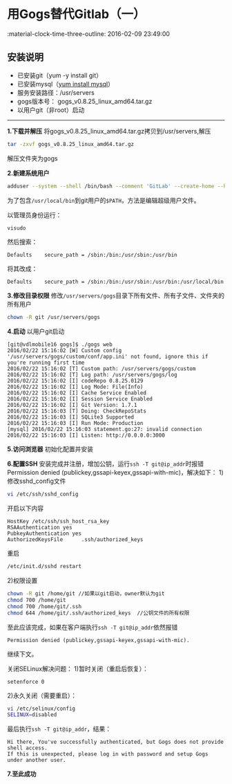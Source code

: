 # 用Gogs替代Gitlab（一）

:material-clock-time-three-outline: 2016-02-09 23:49:00

## 安装说明
- 已安装git（yum -y install git）
- 已安装mysql（[yum install mysql][1]）
- 服务安装路径：/usr/servers
- gogs版本号： gogs_v0.8.25_linux_amd64.tar.gz
- 以用户git（非root）启动

---

**1.下载并解压**
将gogs_v0.8.25_linux_amd64.tar.gz拷贝到/usr/servers,解压
```bash
tar -zxvf gogs_v0.8.25_linux_amd64.tar.gz
```
解压文件夹为gogs

**2.新建系统用户**
```bash
adduser --system --shell /bin/bash --comment 'GitLab' --create-home --home-dir /home/git/ git
```
为了包含`/usr/local/bin`到git用户的`$PATH`，方法是编辑超级用户文件。

以管理员身份运行：
```bash
visudo
```
然后搜索：
```
Defaults    secure_path = /sbin:/bin:/usr/sbin:/usr/bin
```
将其改成：
```
Defaults    secure_path = /sbin:/bin:/usr/sbin:/usr/bin:/usr/local/bin
```

**3.修改目录权限**
修改`/usr/servers/gogs`目录下所有文件、所有子文件、文件夹的所有用户
```bash
chown -R git /usr/servers/gogs
```

**4.启动**
以用户git启动
```
[git@vdlmobile16 gogs]$ ./gogs web
2016/02/22 15:16:02 [W] Custom config '/usr/servers/gogs/custom/conf/app.ini' not found, ignore this if you're running first time
2016/02/22 15:16:02 [T] Custom path: /usr/servers/gogs/custom
2016/02/22 15:16:02 [T] Log path: /usr/servers/gogs/log
2016/02/22 15:16:02 [I] codeRepo 0.8.25.0129
2016/02/22 15:16:02 [I] Log Mode: File(Info)
2016/02/22 15:16:02 [I] Cache Service Enabled
2016/02/22 15:16:02 [I] Session Service Enabled
2016/02/22 15:16:02 [I] Git Version: 1.7.1
2016/02/22 15:16:03 [T] Doing: CheckRepoStats
2016/02/22 15:16:03 [I] SQLite3 Supported
2016/02/22 15:16:03 [I] Run Mode: Production
[mysql] 2016/02/22 15:16:03 statement.go:27: invalid connection
2016/02/22 15:16:03 [I] Listen: http://0.0.0.0:3000
```

**5.访问浏览器**
初始化配置并安装

**6.配置SSH**
安装完成并注册，增加公钥，运行`ssh -T git@ip_addr`时报错Permission denied (publickey,gssapi-keyex,gssapi-with-mic)，解决如下：
1)修改sshd_config文件
```bash
vi /etc/ssh/sshd_config
```
开启以下内容
```
HostKey /etc/ssh/ssh_host_rsa_key
RSAAuthentication yes
PubkeyAuthentication yes
AuthorizedKeysFile      .ssh/authorized_keys
```
重启
```bash
/etc/init.d/sshd restart
```
2)权限设置
```bash
chown -R git /home/git //如果以git启动，owner默认为git
chmod 700 /home/git
chmod 700 /home/git/.ssh
chmod 644 /home/git/.ssh/authorized_keys  //公钥文件的所有权限
```

至此应该完成，如果在客户端执行`ssh -T git@ip_addr`依然报错
```
Permission denied (publickey,gssapi-keyex,gssapi-with-mic).  
```
继续下文。

关闭SELinux解决问题：
1)暂时关闭（重启后恢复）：
``` 
setenforce 0  
```
2)永久关闭（需要重启）：
```bash
vi /etc/selinux/config  
SELINUX=disabled
```

最后执行`ssh -T git@ip_addr`，结果：
```
Hi there, You've successfully authenticated, but Gogs does not provide shell access.
If this is unexpected, please log in with password and setup Gogs under another user.
```

**7.至此成功**

[1]: /baijiu.yec/blog/2016/yum-install-mysql/